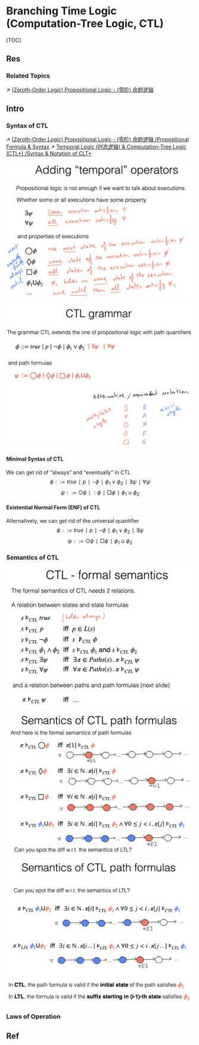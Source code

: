 # Branching Time Logic (Computation-Tree Logic, CTL)

[TOC]



## Res
### Related Topics
↗ [(Zeroth-Order Logic) Propositional Logic - (零阶) 命题逻辑](../../Classical%20Logic%20(Standard%20Logic)/(Zeroth-Order%20Logic)%20Propositional%20Logic%20-%20(零阶)%20命题逻辑.md)



## Intro
### Syntax of CTL
↗ [(Zeroth-Order Logic) Propositional Logic - (零阶) 命题逻辑 /Propositional Formula & Syntax](../../Classical%20Logic%20(Standard%20Logic)/(Zeroth-Order%20Logic)%20Propositional%20Logic%20-%20(零阶)%20命题逻辑.md#Propositional%20Formula%20&%20Syntax)
↗ [Temporal Logic (时态逻辑) & Computation-Tree Logic (CTL*) /Syntax & Notation of CLT*](Temporal%20Logic%20(时态逻辑)%20&%20Computation-Tree%20Logic%20(CTL*)%20Family.md#Syntax%20&%20Notation%20of%20CTL*)

![](../../../../../../Assets/Pics/Screenshot%202025-09-23%20at%2018.53.45.png)

![](../../../../../../Assets/Pics/Screenshot%202025-09-23%20at%2018.54.01.png)

#### Minimal Syntax of CTL
We can get rid of “always” and “eventually” in CTL
$$\phi ::= true ∣ p ∣ \neg\phi ∣ \phi_1\lor\phi_2 ∣ \exists\psi ∣ \forall\psi$$
$$\psi ::= \bigcirc\phi ∣ \diamondsuit\phi ∣ \Box\phi ∣ \phi_1\cup\phi_2$$
#### Existential Normal Form (ENF) of CTL
Alternatively, we can get rid of the universal quantifier $$\phi ::= true ∣ p ∣ \neg\phi ∣ \phi_1\lor\phi_2 ∣ \exists\psi$$
$$\psi ::= \bigcirc\phi ∣ \Box\phi ∣ \phi_1\cup\phi_2$$


### Semantics of CTL
![](../../../../../../Assets/Pics/Screenshot%202025-09-23%20at%2019.54.04.png)

![](../../../../../../Assets/Pics/Screenshot%202025-09-23%20at%2019.53.29.png)

![](../../../../../../Assets/Pics/Screenshot%202025-09-23%20at%2019.54.20.png)


### Laws of Operation



## Ref

